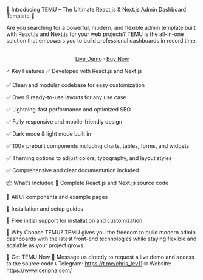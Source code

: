 🚀 Introducing TEMU – The Ultimate React.js & Next.js Admin Dashboard Template 🚀

Are you searching for a powerful, modern, and flexible admin template built with React.js and Next.js for your web projects?
TEMU is the all-in-one solution that empowers you to build professional dashboards in record time. 

<br />
<div align="center">
<a href="https://temu-demo1.cenpha.com/">Live Demo</a>
<span> · </span>
  <a href="https://www.themecozy.com/item/temu-reactjs-nextjs-admin-dashboard-template/686d3dfc5144d429c3a55b4d" target="_blank">Buy Now</a>
<span>
</div>

⭐ Key Features
✅ Developed with React.js and Next.js

✅ Clean and modular codebase for easy customization

✅ Over 9 ready-to-use layouts for any use case

✅ Lightning-fast performance and optimized SEO

✅ Fully responsive and mobile-friendly design

✅ Dark mode & light mode built in

✅ 100+ prebuilt components including charts, tables, forms, and widgets

✅ Theming options to adjust colors, typography, and layout styles

✅ Comprehensive and clear documentation included

📦 What’s Included
🔹 Complete React.js and Next.js source code

🔹 All UI components and example pages

🔹 Installation and setup guides

🔹 Free initial support for installation and customization

🌟 Why Choose TEMU?
TEMU gives you the freedom to build modern admin dashboards with the latest front-end technologies while staying flexible and scalable as your project grows. 

🚀 Get TEMU Now
📩 Message us directly to request a live demo and access to the source code
📞 Telegram: https://t.me/chris_lev11
🌐 Website: https://www.cenpha.com/
